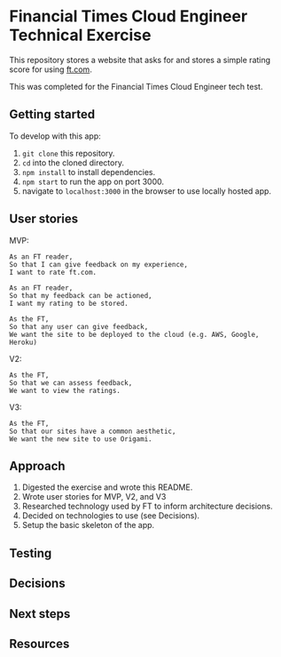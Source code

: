 # Financial Times Cloud Engineer Technical Exercise

This repository stores a website that asks for and stores a simple rating score for using [ft.com](https://www.ft.com/).

This was completed for the Financial Times Cloud Engineer tech test.

## Getting started

To develop with this app:
1. `git clone` this repository.
1. `cd` into the cloned directory.
1. `npm install` to install dependencies.
1. `npm start` to run the app on port 3000.
1. navigate to `localhost:3000` in the browser to use locally hosted app.

## User stories

MVP:
```
As an FT reader,
So that I can give feedback on my experience,
I want to rate ft.com.

As an FT reader,
So that my feedback can be actioned,
I want my rating to be stored.

As the FT,
So that any user can give feedback,
We want the site to be deployed to the cloud (e.g. AWS, Google, Heroku)
```

V2:
```
As the FT,
So that we can assess feedback,
We want to view the ratings.
```

V3:
```
As the FT,
So that our sites have a common aesthetic,
We want the new site to use Origami.
```

## Approach

1. Digested the exercise and wrote this README.
1. Wrote user stories for MVP, V2, and V3
1. Researched technology used by FT to inform architecture decisions.
1. Decided on technologies to use (see Decisions).
1. Setup the basic skeleton of the app.

## Testing

## Decisions

## Next steps

## Resources
